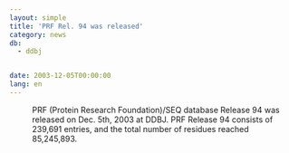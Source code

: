 ```yaml
---
layout: simple
title: 'PRF Rel. 94 was released'
category: news
db:
  - ddbj


date: 2003-12-05T00:00:00
lang: en
---
```


<dd>PRF (Protein Research Foundation)/SEQ database Release 94 was released on Dec. 5th, 2003 at DDBJ. PRF Release 94 consists of 239,691 entries, and the total number of residues reached 85,245,893.</dd>
